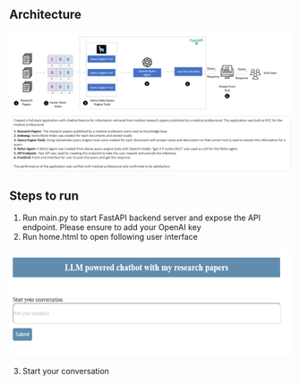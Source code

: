 ## Architecture

![Alt text](architecture.png?raw=true "Title")

## Steps to run
1. Run main.py to start FastAPI backend server and expose the API endpoint. Please ensure to add your OpenAI key
2. Run home.html to open following user interface

![Alt text](userInterface.png?raw=true "Title")

3. Start your conversation
